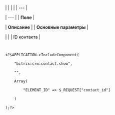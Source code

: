 |  |  |  |
| --- |

| --- |
| **Поле** |

| **Описание** |
| **Основные параметры** |

| |
| ID контакта |

```


<?$APPLICATION->IncludeComponent(

	"bitrix:crm.contact.show",

	"",

	Array(

		"ELEMENT_ID" => $_REQUEST["contact_id"]

	)

);?>


```